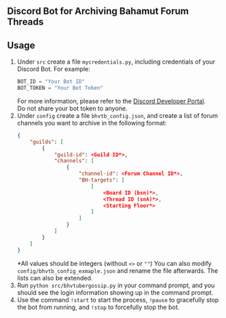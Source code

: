 ## Discord Bot for Archiving Bahamut Forum Threads

## Usage
1. Under `src` create a file `mycredentials.py`, including credentials of your Discord Bot. For example:
    ```python
    BOT_ID = "Your Bot ID"
    BOT_TOKEN = "Your Bot Token"
    ```
    For more information, please refer to the [Discord Developer Portal](https://discord.com/developers/applications).  
    Do not share your bot token to anyone.
1. Under `config` create a file `bhvtb_config.json`, and create a list of forum channels you want to archive in the following format:
    ```json
    {
        "guilds": [
            {
                "guild-id": <Guild ID*>,
                "channels": [
                    {
                        "channel-id": <Forum Channel ID*>,
                        "BH-targets": [
                            [
                                <Board ID (bsn)*>,
                                <Thread ID (snA)*>,
                                <Starting Floor*>
                            ]
                        ]
                    }
                ]
            }
        ]
    }
    ```
    *All values should be integers (without `<>` or `""`)
    You can also modify `config/bhvtb_config_exmaple.json` and rename the file afterwards. The lists can also be extended.
1. Run `python src/bhvtubergossip.py` in your command prompt, and you should see the login information showing up in the command prompt.
1. Use the command `!start` to start the process, `!pause` to gracefully stop the bot from running, and `!stop` to forcefully stop the bot.